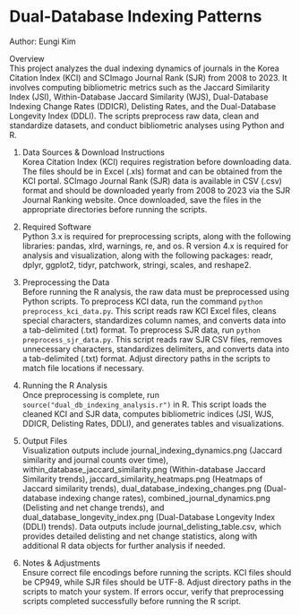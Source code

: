 # Dual-Database Indexing Patterns
Author: Eungi Kim

Overview  
This project analyzes the dual indexing dynamics of journals in the Korea Citation Index (KCI) and SCImago Journal Rank (SJR) from 2008 to 2023. It involves computing bibliometric metrics such as the Jaccard Similarity Index (JSI), Within-Database Jaccard Similarity (WJS), Dual-Database Indexing Change Rates (DDICR), Delisting Rates, and the Dual-Database Longevity Index (DDLI). The scripts preprocess raw data, clean and standardize datasets, and conduct bibliometric analyses using Python and R.

1. Data Sources & Download Instructions  
Korea Citation Index (KCI) requires registration before downloading data. The files should be in Excel (.xls) format and can be obtained from the KCI portal. SCImago Journal Rank (SJR) data is available in CSV (.csv) format and should be downloaded yearly from 2008 to 2023 via the SJR Journal Ranking website. Once downloaded, save the files in the appropriate directories before running the scripts.  

2. Required Software  
Python 3.x is required for preprocessing scripts, along with the following libraries: pandas, xlrd, warnings, re, and os. R version 4.x is required for analysis and visualization, along with the following packages: readr, dplyr, ggplot2, tidyr, patchwork, stringi, scales, and reshape2.  

3. Preprocessing the Data  
Before running the R analysis, the raw data must be preprocessed using Python scripts. To preprocess KCI data, run the command `python preprocess_kci_data.py`. This script reads raw KCI Excel files, cleans special characters, standardizes column names, and converts data into a tab-delimited (.txt) format. To preprocess SJR data, run `python preprocess_sjr_data.py`. This script reads raw SJR CSV files, removes unnecessary characters, standardizes delimiters, and converts data into a tab-delimited (.txt) format. Adjust directory paths in the scripts to match file locations if necessary.  

4. Running the R Analysis  
Once preprocessing is complete, run `source("dual_db_indexing_analysis.r")` in R. This script loads the cleaned KCI and SJR data, computes bibliometric indices (JSI, WJS, DDICR, Delisting Rates, DDLI), and generates tables and visualizations.  

5. Output Files  
Visualization outputs include journal_indexing_dynamics.png (Jaccard similarity and journal counts over time), within_database_jaccard_similarity.png (Within-database Jaccard Similarity trends), jaccard_similarity_heatmaps.png (Heatmaps of Jaccard similarity trends), dual_database_indexing_changes.png (Dual-database indexing change rates), combined_journal_dynamics.png (Delisting and net change trends), and dual_database_longevity_index.png (Dual-Database Longevity Index (DDLI) trends). Data outputs include journal_delisting_table.csv, which provides detailed delisting and net change statistics, along with additional R data objects for further analysis if needed.  

6. Notes & Adjustments  
Ensure correct file encodings before running the scripts. KCI files should be CP949, while SJR files should be UTF-8. Adjust directory paths in the scripts to match your system. If errors occur, verify that preprocessing scripts completed successfully before running the R script.  
